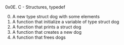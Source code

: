 0x0E. C - Structures, typedef

0. A new type struct dog with some elements
1. A function that initialize a variable of type struct dog
2. A function that prints a struct dog
3. A function that creates a new dog
4. A function that frees dogs
